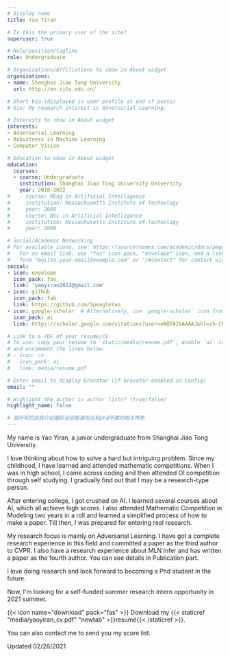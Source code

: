 ```yaml
---
# Display name
title: Yao Yiran

# Is this the primary user of the site?
superuser: true

# Role/position/tagline
role: Undergraduate

# Organizations/Affiliations to show in About widget
organizations:
- name: Shanghai Jiao Tong University
  url: http://en.sjtu.edu.cn/

# Short bio (displayed in user profile at end of posts)
# bio: My research interest is Adversarial Learning.

# Interests to show in About widget
interests:
- Adversarial Learning
- Robustness in Machine Learning
- Computer Vision

# Education to show in About widget
education:
  courses:
  - course: Undergraduate
    institution: Shanghai Jiao Tong University University
    year: 2018-2022
#   - course: MEng in Artificial Intelligence
#     institution: Massachusetts Institute of Technology
#     year: 2009
#   - course: BSc in Artificial Intelligence
#     institution: Massachusetts Institute of Technology
#     year: 2008

# Social/Academic Networking
# For available icons, see: https://sourcethemes.com/academic/docs/page-builder/#icons
#   For an email link, use "fas" icon pack, "envelope" icon, and a link in the
#   form "mailto:your-email@example.com" or "/#contact" for contact widget.
social:
- icon: envelope
  icon_pack: fas
  link: 'yaoyiran2022@gmail.com'
- icon: github
  icon_pack: fab
  link: https://github.com/SpeagleYao
- icon: google-scholar  # Alternatively, use `google-scholar` icon from `ai` icon pack
  icon_pack: ai
  link: https://scholar.google.com/citations?user=oNQTA2kAAAAJ&hl=zh-CN

# Link to a PDF of your resume/CV.
# To use: copy your resume to `static/media/resume.pdf`, enable `ai` icons in `params.toml`, 
# and uncomment the lines below.
# - icon: cv
#   icon_pack: ai
#   link: media/resume.pdf

# Enter email to display Gravatar (if Gravatar enabled in Config)
email: ""

# Highlight the author in author lists? (true/false)
highlight_name: false

# 我所写的自我介绍最好全部能展现出和phd所需的相关特质
---
```


My name is Yao Yiran, a junior undergraduate from Shanghai Jiao Tong University.

I love thinking about how to solve a hard but intriguing problem. Since my childhood, I have learned and attended mathematic competitions. When I was in high school, I came across coding and then attended OI competition through self studying. I gradually find out that I may be a research-type person.

After entering college, I got crushed on AI. I learned several courses about AI, which all achieve high scores. 
I also attended Mathematic Competition in Modeling two years in a roll and learned a simplified process of how to make a paper.
Till then, I was prepared for entering real research.

My research focus is mainly on Adversarial Learning. I have got a complete research experience in this field and committed a paper as the third author to CVPR. I also have a research experience about MLN Infer and has written a paper as the fourth author. You can see details in Publication part.

I love doing research and look forward to becoming a Phd student in the future.

Now, I'm looking for a self-funded summer research intern opportunity in 2021 summer.


{{< icon name="download" pack="fas" >}} Download my {{< staticref "media/yaoyiran_cv.pdf" "newtab" >}}resumé{{< /staticref >}}.

You can also contact me to send you my score list.

Updated 02/26/2021